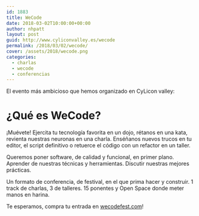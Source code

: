 ```yaml
---
id: 1883
title: WeCode
date: 2018-03-02T10:00:00+00:00
author: nhpatt
layout: post
guid: http://www.cyliconvalley.es/wecode
permalink: /2018/03/02/wecode/
cover: /assets/2018/wecode.png
categories:
  - charlas
  - wecode
  - conferencias
---
```


El evento más ambicioso que hemos organizado en CyLicon valley:

# ¿Qué es WeCode?

¡Muévete! Ejercita tu tecnología favorita en un dojo, rétanos en una kata, revienta nuestras neuronas en una charla. Enséñanos nuevos trucos en tu editor, el script definitivo o retuerce el código con un refactor en un taller.

Queremos poner software, de calidad y funcional, en primer plano. Aprender de nuestras técnicas y herramientas. Discutir nuestras mejores prácticas.

Un formato de conferencia, de festival, en el que prima hacer y construir. 1 track de charlas, 3 de talleres. 15 ponentes y Open Space donde meter manos en harina.

Te esperamos, compra tu entrada en [wecodefest.com](https://wecodefest.com)!
